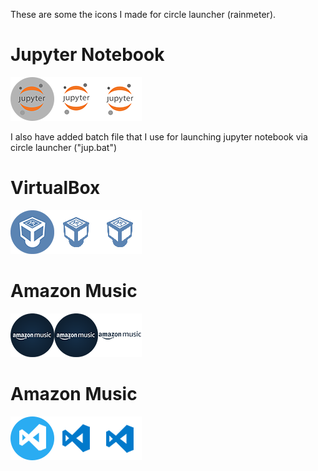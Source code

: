 These are some the icons I made for circle launcher (rainmeter).


# Jupyter Notebook

![alt text](https://github.com/Reghunaath/Circle-Launcher-icons/raw/master/Jupyter%20Notebook.png)

I also have added batch file that I use for launching jupyter notebook via circle launcher ("jup.bat")

# VirtualBox

![alt text](https://github.com/Reghunaath/Circle-Launcher-icons/raw/master/Virtualbox.png)

# Amazon Music

![alt text](https://github.com/Reghunaath/Circle-Launcher-icons/raw/master/amazon-music.png)

# Amazon Music

![alt text](https://github.com/Reghunaath/Circle-Launcher-icons/raw/master/vs.png)

